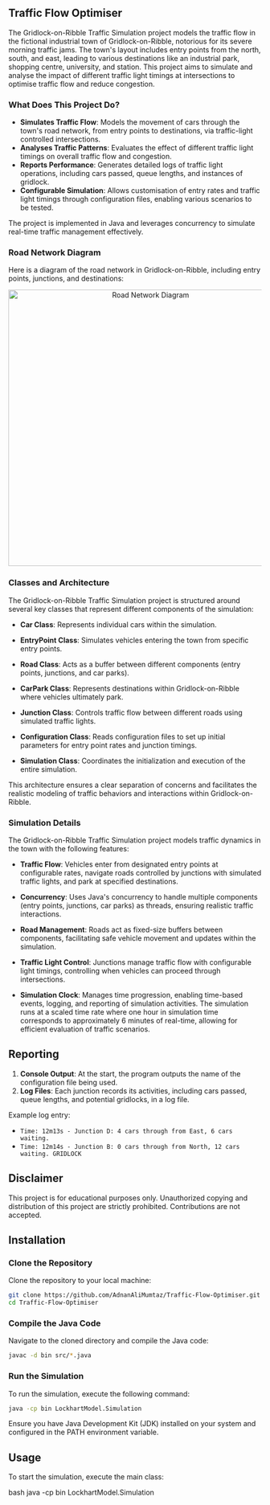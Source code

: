 ## Traffic Flow Optimiser
The Gridlock-on-Ribble Traffic Simulation project models the traffic flow in the fictional industrial town of Gridlock-on-Ribble, notorious for its severe morning traffic jams. The town's layout includes entry points from the north, south, and east, leading to various destinations like an industrial park, shopping centre, university, and station. This project aims to simulate and analyse the impact of different traffic light timings at intersections to optimise traffic flow and reduce congestion.

### What Does This Project Do?

- **Simulates Traffic Flow**: Models the movement of cars through the town's road network, from entry points to destinations, via traffic-light controlled intersections.
- **Analyses Traffic Patterns**: Evaluates the effect of different traffic light timings on overall traffic flow and congestion.
- **Reports Performance**: Generates detailed logs of traffic light operations, including cars passed, queue lengths, and instances of gridlock.
- **Configurable Simulation**: Allows customisation of entry rates and traffic light timings through configuration files, enabling various scenarios to be tested.

The project is implemented in Java and leverages concurrency to simulate real-time traffic management effectively.

### Road Network Diagram

Here is a diagram of the road network in Gridlock-on-Ribble, including entry points, junctions, and destinations:
<div align="center">
  <img width="550" alt="Road Network Diagram" src="https://github.com/AdnanAliMumtaz/Traffic-Flow-Optimiser/assets/81415901/8fc67974-2f7f-4dad-a649-28e4836b0a33">
</div>

### Classes and Architecture

The Gridlock-on-Ribble Traffic Simulation project is structured around several key classes that represent different components of the simulation:

- **Car Class**: Represents individual cars within the simulation.
  
- **EntryPoint Class**: Simulates vehicles entering the town from specific entry points.
  
- **Road Class**: Acts as a buffer between different components (entry points, junctions, and car parks).
  
- **CarPark Class**: Represents destinations within Gridlock-on-Ribble where vehicles ultimately park.
  
- **Junction Class**: Controls traffic flow between different roads using simulated traffic lights.
  
- **Configuration Class**: Reads configuration files to set up initial parameters for entry point rates and junction timings.
  
- **Simulation Class**: Coordinates the initialization and execution of the entire simulation.

This architecture ensures a clear separation of concerns and facilitates the realistic modeling of traffic behaviors and interactions within Gridlock-on-Ribble.


### Simulation Details

The Gridlock-on-Ribble Traffic Simulation project models traffic dynamics in the town with the following features:

- **Traffic Flow**: Vehicles enter from designated entry points at configurable rates, navigate roads controlled by junctions with simulated traffic lights, and park at specified destinations.
  
- **Concurrency**: Uses Java's concurrency to handle multiple components (entry points, junctions, car parks) as threads, ensuring realistic traffic interactions.
  
- **Road Management**: Roads act as fixed-size buffers between components, facilitating safe vehicle movement and updates within the simulation.
  
- **Traffic Light Control**: Junctions manage traffic flow with configurable light timings, controlling when vehicles can proceed through intersections.
  
- **Simulation Clock**: Manages time progression, enabling time-based events, logging, and reporting of simulation activities. The simulation runs at a scaled time rate where one hour in simulation time corresponds to approximately 6 minutes of real-time, allowing for efficient evaluation of traffic scenarios.

## Reporting
1. **Console Output**: At the start, the program outputs the name of the configuration file being used.
2. **Log Files**: Each junction records its activities, including cars passed, queue lengths, and potential gridlocks, in a log file.

Example log entry:
- `Time: 12m13s - Junction D: 4 cars through from East, 6 cars waiting.`
- `Time: 12m14s - Junction B: 0 cars through from North, 12 cars waiting. GRIDLOCK`

## Disclaimer
This project is for educational purposes only. Unauthorized copying and distribution of this project are strictly prohibited. Contributions are not accepted.


## Installation

### Clone the Repository

Clone the repository to your local machine:

```bash
git clone https://github.com/AdnanAliMumtaz/Traffic-Flow-Optimiser.git
cd Traffic-Flow-Optimiser
```

### Compile the Java Code
Navigate to the cloned directory and compile the Java code:

```bash
javac -d bin src/*.java
```

### Run the Simulation
To run the simulation, execute the following command:

```bash
java -cp bin LockhartModel.Simulation
```

Ensure you have Java Development Kit (JDK) installed on your system and configured in the PATH environment variable.

## Usage

To start the simulation, execute the main class:

bash
java -cp bin LockhartModel.Simulation
